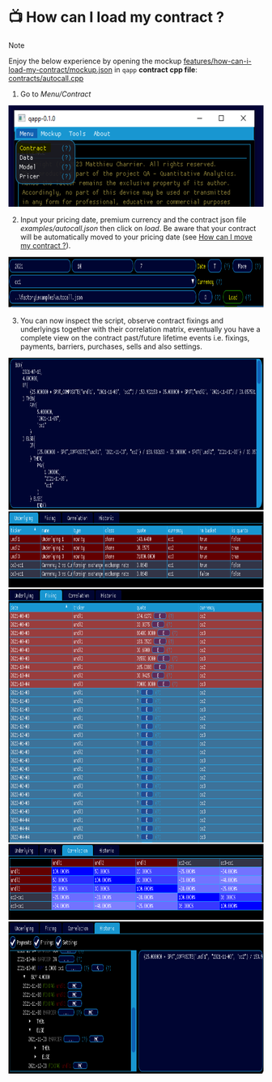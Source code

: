 # 📺 How can I load my contract ?

> [!NOTE]
> Enjoy the below experience by opening the mockup [features/how-can-i-load-my-contract/mockup.json](mockup.json) in `qapp`
<strong>contract cpp file</strong>: [contracts/autocall.cpp](../contracts/autocall.cpp)

1. Go to <em>Menu/Contract</em>

<div align="left">
  <div>
    <img src="captures/Capture1.PNG" width="600" height="200"/>
  </div>
</div>

2. Input your pricing date, premium currency and the contract json file <em>examples/autocall.json</em> then click on <em>load</em>. Be aware that your contract will be automatically moved to your pricing date (see [How can I move my contract ?](../features/how-can-i-move-my-contract/doc.md)).

<div align="left">
  <div>
    <img src="captures/Capture2.PNG" width="1000" height="100"/>
  </div>
</div>

3. You can now inspect the script, observe contract fixings and underlyings together with their correlation matrix, eventually you have a complete view on the contract past/future lifetime events i.e. fixings, payments, barriers, purchases, sells and also settings.

<div align="left">
  <div>
    <img src="captures/Capture3.PNG" width="1000" height="300"/>
  </div>
</div>
<div align="left">
  <div>
    <img src="captures/Capture4.PNG" width="1000" height="150"/>
  </div>
</div>
<div align="left">
  <div>
    <img src="captures/Capture5.PNG" width="1000" height="500"/>
  </div>
</div>
<div align="left">
  <div>
    <img src="captures/Capture6.PNG" width="1000" height="150"/>
  </div>
</div>
<div align="left">
  <div>
    <img src="captures/Capture7.PNG" width="1000" height="300"/>
  </div>
</div>
